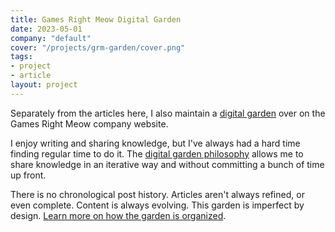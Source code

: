```yaml
---
title: Games Right Meow Digital Garden
date: 2023-05-01
company: "default"
cover: "/projects/grm-garden/cover.png"
tags:
- project
- article
layout: project
---
```


Separately from the articles here, I also maintain a [digital garden](https://gamesrightmeow.com/garden/) over on the Games Right Meow company website.

I enjoy writing and sharing knowledge, but I've always had a hard time finding regular time to do it. The [digital garden philosophy](https://maggieappleton.com/garden-history) allows me to share knowledge in an iterative way and without committing a bunch of time up front.

There is no chronological post history. Articles aren't always refined, or even complete. Content is always evolving. This garden is imperfect by design. [Learn more on how the garden is organized](https://gamesrightmeow.com/garden/organizing-the-garden).

